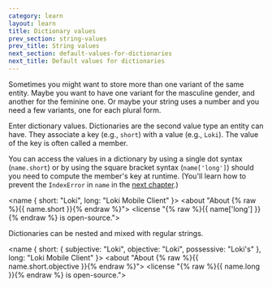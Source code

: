 ```yaml
---
category: learn
layout: learn
title: Dictionary values
prev_section: string-values
prev_title: String values
next_section: default-values-for-dictionaries
next_title: Default values for dictionaries
---
```


<section class="clearfix">
	<div class="left">
		<p>Sometimes you might want to store more than one variant of the same entity.  Maybe you want to have one variant for the masculine gender, and another for the feminine one.  Or maybe your string uses a number and you need a few variants, one for each plural form.</p>
		<p>Enter dictionary values.  Dictionaries are the second value type an entity can have.  They associate a key (e.g., <code>short</code>) with a value (e.g., <code>Loki</code>).  The value of the key is often called a member.</p>
		<p>You can access the values in a dictionary by using a single dot syntax (<code>name.short</code>) or by using the square bracket syntax (<code>name['long']</code>) should you need to compute the member's key at runtime.
(You'll learn how to prevent the <code>IndexError</code> in <code class="entity">name</code> in the <a href="{% post_url 2012-07-04-default-values-for-dictionaries %}">next chapter</a>.)</p>
	</div>
	<div class="right">
		<div class="editor sourceEditor height15"
		  id="sourceEditor1"
		  data-source="sourceEditor1"
		  data-output="output1"
		>&lt;name {
  short: "Loki",
  long: "Loki Mobile Client"
}&gt;
&lt;about "About {% raw %}{{ name.short }}{% endraw %}"&gt;
&lt;license "{% raw %}{{ name['long'] }}{% endraw %} is open-source."&gt;
		</div>
		<dl id="output1">
		</dl>
	</div>
</section>

<section class="clearfix">
	<div class="left">
		<p>Dictionaries can be nested and mixed with regular strings.</p>
	</div>
	<div class="right">
		<div class="editor sourceEditor height15"
		  id="sourceEditor2"
		  data-source="sourceEditor2"
		  data-output="output2"
		>&lt;name {
  short: {
  	subjective: "Loki",
    objective: "Loki",
    possessive: "Loki's"
  },
  long: "Loki Mobile Client"
}&gt;
&lt;about "About {% raw %}{{ name.short.objective }}{% endraw %}"&gt;
&lt;license "{% raw %}{{ name.long }}{% endraw %} is open-source."&gt;
		</div>
		<dl id="output2">
		</dl>
	</div>
</section>
